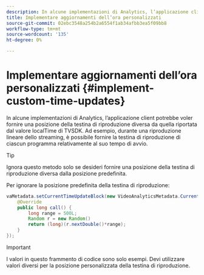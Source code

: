 ```yaml
---
description: In alcune implementazioni di Analytics, l’applicazione client potrebbe voler fornire una posizione della testina di riproduzione diversa da quella riportata dal valore localTime di TVSDK. Ad esempio, durante una riproduzione lineare dello streaming, è possibile fornire la testina di riproduzione di ciascun programma relativamente al suo tempo di avvio.
title: Implementare aggiornamenti dell’ora personalizzati
source-git-commit: 02ebc3548a254b2a6554f1ab34afbb3ea5f09bb8
workflow-type: tm+mt
source-wordcount: '135'
ht-degree: 0%

---
```


# Implementare aggiornamenti dell’ora personalizzati {#implement-custom-time-updates}

In alcune implementazioni di Analytics, l’applicazione client potrebbe voler fornire una posizione della testina di riproduzione diversa da quella riportata dal valore localTime di TVSDK. Ad esempio, durante una riproduzione lineare dello streaming, è possibile fornire la testina di riproduzione di ciascun programma relativamente al suo tempo di avvio.

>[!TIP]
>
>Ignora questo metodo solo se desideri fornire una posizione della testina di riproduzione diversa dalla posizione predefinita.

Per ignorare la posizione predefinita della testina di riproduzione:

```java
vaMetadata.setCurrentTimeUpdateBlock(new VideoAnalyticsMetadata.CurrentTimeUpdateBlock() { 
    @Override 
    public long call() { 
        long range = 500L; 
        Random r = new Random() 
        return (long)(r.nextDouble()*range); 
    } 
});
```

>[!IMPORTANT]
>
>I valori in questo frammento di codice sono solo esempi. Devi utilizzare valori diversi per la posizione personalizzata della testina di riproduzione.
